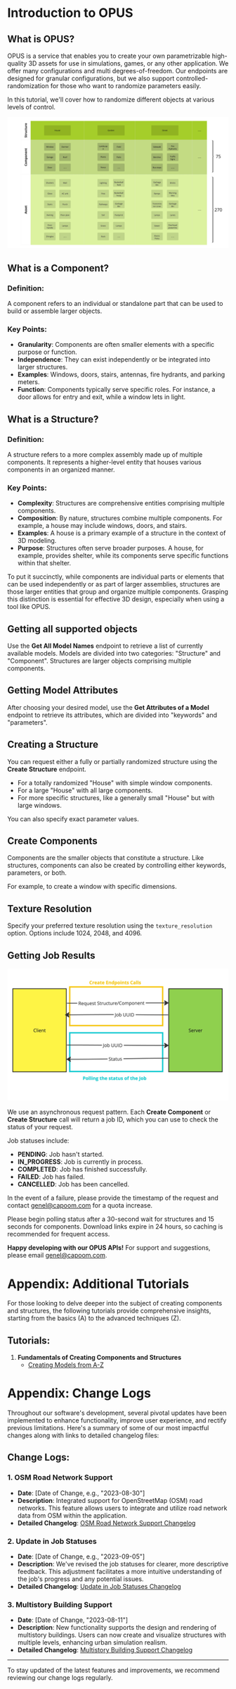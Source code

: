 # Introduction to OPUS

## What is OPUS?
OPUS is a service that enables you to create your own parametrizable high-quality 3D assets for use in simulations, games, or any other application. We offer many configurations and multi degrees-of-freedom. Our endpoints are designed for granular configurations, but we also support controlled-randomization for those who want to randomize parameters easily.

In this tutorial, we'll cover how to randomize different objects at various levels of control.

![Granuality Levels](OPUSGranualityLevels.jpg)

## What is a Component?

### Definition:
A component refers to an individual or standalone part that can be used to build or assemble larger objects.

### Key Points:
- **Granularity**: Components are often smaller elements with a specific purpose or function.
- **Independence**: They can exist independently or be integrated into larger structures.
- **Examples**: Windows, doors, stairs, antennas, fire hydrants, and parking meters.
- **Function**: Components typically serve specific roles. For instance, a door allows for entry and exit, while a window lets in light.

## What is a Structure?

### Definition:
A structure refers to a more complex assembly made up of multiple components. It represents a higher-level entity that houses various components in an organized manner.

### Key Points:
- **Complexity**: Structures are comprehensive entities comprising multiple components.
- **Composition**: By nature, structures combine multiple components. For example, a house may include windows, doors, and stairs.
- **Examples**: A house is a primary example of a structure in the context of 3D modeling.
- **Purpose**: Structures often serve broader purposes. A house, for example, provides shelter, while its components serve specific functions within that shelter.

To put it succinctly, while components are individual parts or elements that can be used independently or as part of larger assemblies, structures are those larger entities that group and organize multiple components. Grasping this distinction is essential for effective 3D design, especially when using a tool like OPUS.

## Getting all supported objects
Use the **Get All Model Names** endpoint to retrieve a list of currently available models. Models are divided into two categories: "Structure" and "Component". Structures are larger objects comprising multiple components.

## Getting Model Attributes
After choosing your desired model, use the **Get Attributes of a Model** endpoint to retrieve its attributes, which are divided into "keywords" and "parameters".

## Creating a Structure
You can request either a fully or partially randomized structure using the **Create Structure** endpoint. 

- For a totally randomized "House" with simple window components.
- For a large "House" with all large components.
- For more specific structures, like a generally small "House" but with large windows.
  
You can also specify exact parameter values.

## Create Components
Components are the smaller objects that constitute a structure. Like structures, components can also be created by controlling either keywords, parameters, or both.

For example, to create a window with specific dimensions.

## Texture Resolution
Specify your preferred texture resolution using the `texture_resolution` option. Options include 1024, 2048, and 4096.

## Getting Job Results

![Polling](OPUSPolling.jpg)

We use an asynchronous request pattern. Each **Create Component** or **Create Structure** call will return a job ID, which you can use to check the status of your request.

Job statuses include:
- **PENDING**: Job hasn't started.
- **IN_PROGRESS**: Job is currently in process.
- **COMPLETED**: Job has finished successfully.
- **FAILED**: Job has failed.
- **CANCELLED**: Job has been cancelled.

In the event of a failure, please provide the timestamp of the request and contact [genel@capoom.com](mailto:genel@capoom.com) for a quota increase.

Please begin polling status after a 30-second wait for structures and 15 seconds for components. Download links expire in 24 hours, so caching is recommended for frequent access.

**Happy developing with our OPUS APIs!** For support and suggestions, please email [genel@capoom.com](mailto:genel@capoom.com).


# Appendix: Additional Tutorials

For those looking to delve deeper into the subject of creating components and structures, the following tutorials provide comprehensive insights, starting from the basics (A) to the advanced techniques (Z).

## Tutorials:

1. **Fundamentals of Creating Components and Structures**
   - [Creating Models from A-Z](tutorial1.md)
  


# Appendix: Change Logs

Throughout our software's development, several pivotal updates have been implemented to enhance functionality, improve user experience, and rectify previous limitations. Here's a summary of some of our most impactful changes along with links to detailed changelog files:

## Change Logs:

### 1. OSM Road Network Support
- **Date**: [Date of Change, e.g., "2023-08-30"]
- **Description**: Integrated support for OpenStreetMap (OSM) road networks. This feature allows users to integrate and utilize road network data from OSM within the application.
- **Detailed Changelog**: [OSM Road Network Support Changelog](ROAD_SUPPORTS.md)

### 2. Update in Job Statuses
- **Date**: [Date of Change, e.g., "2023-09-05"]
- **Description**: We've revised the job statuses for clearer, more descriptive feedback. This adjustment facilitates a more intuitive understanding of the job's progress and any potential issues.
- **Detailed Changelog**: [Update in Job Statuses Changelog](STATUSREFACTOR.md)

### 3. Multistory Building Support
- **Date**: [Date of Change, "2023-08-11"]
- **Description**: New functionality supports the design and rendering of multistory buildings. Users can now create and visualize structures with multiple levels, enhancing urban simulation realism.
- **Detailed Changelog**: [Multistory Building Support Changelog](CHANGELOG.md)

---

To stay updated of the latest features and improvements, we recommend reviewing our change logs regularly.


  


